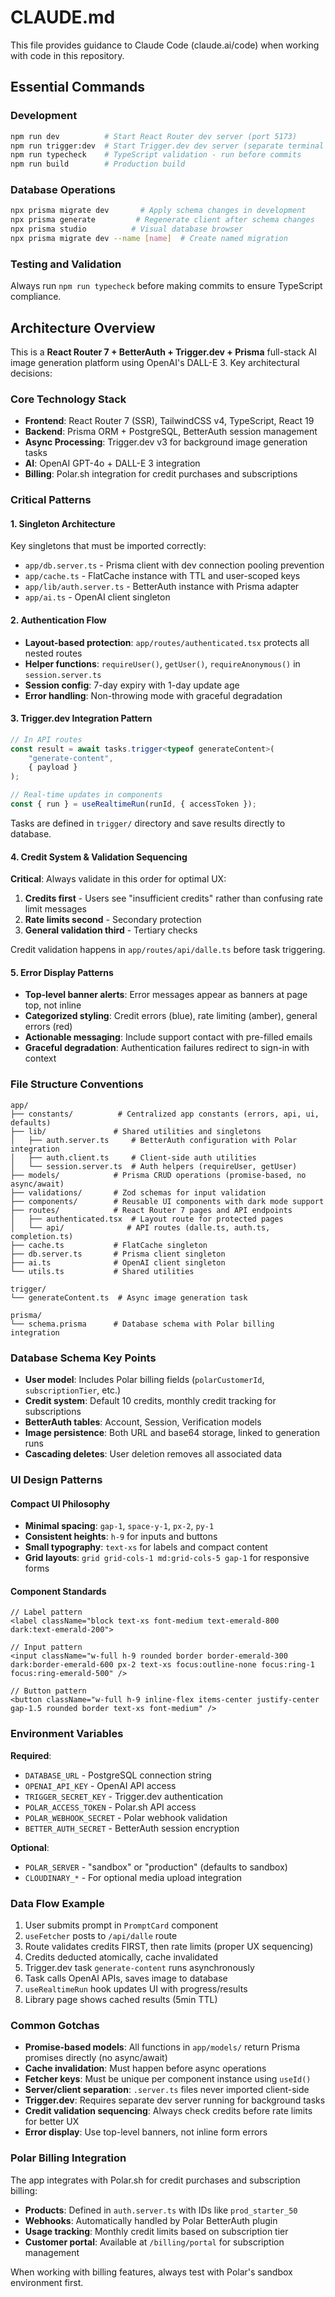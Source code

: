 # CLAUDE.md

This file provides guidance to Claude Code (claude.ai/code) when working with code in this repository.

## Essential Commands

### Development
```bash
npm run dev          # Start React Router dev server (port 5173)
npm run trigger:dev  # Start Trigger.dev dev server (separate terminal required)
npm run typecheck    # TypeScript validation - run before commits
npm run build        # Production build
```

### Database Operations
```bash
npx prisma migrate dev       # Apply schema changes in development
npx prisma generate         # Regenerate client after schema changes
npx prisma studio          # Visual database browser
npx prisma migrate dev --name [name]  # Create named migration
```

### Testing and Validation
Always run `npm run typecheck` before making commits to ensure TypeScript compliance.

## Architecture Overview

This is a **React Router 7 + BetterAuth + Trigger.dev + Prisma** full-stack AI image generation platform using OpenAI's DALL-E 3. Key architectural decisions:

### Core Technology Stack
- **Frontend**: React Router 7 (SSR), TailwindCSS v4, TypeScript, React 19
- **Backend**: Prisma ORM + PostgreSQL, BetterAuth session management
- **Async Processing**: Trigger.dev v3 for background image generation tasks
- **AI**: OpenAI GPT-4o + DALL-E 3 integration
- **Billing**: Polar.sh integration for credit purchases and subscriptions

### Critical Patterns

#### 1. Singleton Architecture
Key singletons that must be imported correctly:
- `app/db.server.ts` - Prisma client with dev connection pooling prevention
- `app/cache.ts` - FlatCache instance with TTL and user-scoped keys
- `app/lib/auth.server.ts` - BetterAuth instance with Prisma adapter
- `app/ai.ts` - OpenAI client singleton

#### 2. Authentication Flow
- **Layout-based protection**: `app/routes/authenticated.tsx` protects all nested routes
- **Helper functions**: `requireUser()`, `getUser()`, `requireAnonymous()` in `session.server.ts`
- **Session config**: 7-day expiry with 1-day update age
- **Error handling**: Non-throwing mode with graceful degradation

#### 3. Trigger.dev Integration Pattern
```typescript
// In API routes
const result = await tasks.trigger<typeof generateContent>(
    "generate-content",
    { payload }
);

// Real-time updates in components
const { run } = useRealtimeRun(runId, { accessToken });
```
Tasks are defined in `trigger/` directory and save results directly to database.

#### 4. Credit System & Validation Sequencing
**Critical**: Always validate in this order for optimal UX:
1. **Credits first** - Users see "insufficient credits" rather than confusing rate limit messages
2. **Rate limits second** - Secondary protection
3. **General validation third** - Tertiary checks

Credit validation happens in `app/routes/api/dalle.ts` before task triggering.

#### 5. Error Display Patterns
- **Top-level banner alerts**: Error messages appear as banners at page top, not inline
- **Categorized styling**: Credit errors (blue), rate limiting (amber), general errors (red)
- **Actionable messaging**: Include support contact with pre-filled emails
- **Graceful degradation**: Authentication failures redirect to sign-in with context

### File Structure Conventions

```
app/
├── constants/          # Centralized app constants (errors, api, ui, defaults)
├── lib/               # Shared utilities and singletons
│   ├── auth.server.ts     # BetterAuth configuration with Polar integration
│   ├── auth.client.ts     # Client-side auth utilities
│   └── session.server.ts  # Auth helpers (requireUser, getUser)
├── models/            # Prisma CRUD operations (promise-based, no async/await)
├── validations/       # Zod schemas for input validation
├── components/        # Reusable UI components with dark mode support
├── routes/            # React Router 7 pages and API endpoints
│   ├── authenticated.tsx  # Layout route for protected pages
│   └── api/              # API routes (dalle.ts, auth.ts, completion.ts)
├── cache.ts           # FlatCache singleton
├── db.server.ts       # Prisma client singleton  
├── ai.ts              # OpenAI client singleton
└── utils.ts           # Shared utilities

trigger/
└── generateContent.ts  # Async image generation task

prisma/
└── schema.prisma      # Database schema with Polar billing integration
```

### Database Schema Key Points

- **User model**: Includes Polar billing fields (`polarCustomerId`, `subscriptionTier`, etc.)
- **Credit system**: Default 10 credits, monthly credit tracking for subscriptions
- **BetterAuth tables**: Account, Session, Verification models
- **Image persistence**: Both URL and base64 storage, linked to generation runs
- **Cascading deletes**: User deletion removes all associated data

### UI Design Patterns

#### Compact UI Philosophy
- **Minimal spacing**: `gap-1`, `space-y-1`, `px-2`, `py-1`
- **Consistent heights**: `h-9` for inputs and buttons
- **Small typography**: `text-xs` for labels and compact content
- **Grid layouts**: `grid grid-cols-1 md:grid-cols-5 gap-1` for responsive forms

#### Component Standards
```tsx
// Label pattern
<label className="block text-xs font-medium text-emerald-800 dark:text-emerald-200">

// Input pattern  
<input className="w-full h-9 rounded border border-emerald-300 dark:border-emerald-600 px-2 text-xs focus:outline-none focus:ring-1 focus:ring-emerald-500" />

// Button pattern
<button className="w-full h-9 inline-flex items-center justify-center gap-1.5 rounded border text-xs font-medium" />
```

### Environment Variables

**Required**:
- `DATABASE_URL` - PostgreSQL connection string
- `OPENAI_API_KEY` - OpenAI API access
- `TRIGGER_SECRET_KEY` - Trigger.dev authentication
- `POLAR_ACCESS_TOKEN` - Polar.sh API access
- `POLAR_WEBHOOK_SECRET` - Polar webhook validation
- `BETTER_AUTH_SECRET` - BetterAuth session encryption

**Optional**:
- `POLAR_SERVER` - "sandbox" or "production" (defaults to sandbox)
- `CLOUDINARY_*` - For optional media upload integration

### Data Flow Example

1. User submits prompt in `PromptCard` component
2. `useFetcher` posts to `/api/dalle` route
3. Route validates credits FIRST, then rate limits (proper UX sequencing)
4. Credits deducted atomically, cache invalidated
5. Trigger.dev task `generate-content` runs asynchronously
6. Task calls OpenAI APIs, saves image to database
7. `useRealtimeRun` hook updates UI with progress/results
8. Library page shows cached results (5min TTL)

### Common Gotchas

- **Promise-based models**: All functions in `app/models/` return Prisma promises directly (no async/await)
- **Cache invalidation**: Must happen before async operations
- **Fetcher keys**: Must be unique per component instance using `useId()`
- **Server/client separation**: `.server.ts` files never imported client-side
- **Trigger.dev**: Requires separate dev server running for background tasks
- **Credit validation sequencing**: Always check credits before rate limits for better UX
- **Error display**: Use top-level banners, not inline form errors

### Polar Billing Integration

The app integrates with Polar.sh for credit purchases and subscription billing:
- **Products**: Defined in `auth.server.ts` with IDs like `prod_starter_50`
- **Webhooks**: Automatically handled by Polar BetterAuth plugin
- **Usage tracking**: Monthly credit limits based on subscription tier
- **Customer portal**: Available at `/billing/portal` for subscription management

When working with billing features, always test with Polar's sandbox environment first.